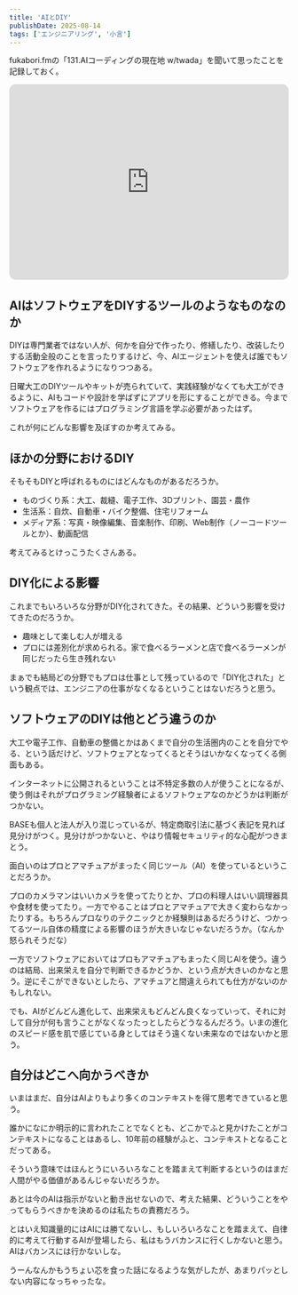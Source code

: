```yaml
---
title: 'AIとDIY'
publishDate: 2025-08-14
tags: ['エンジニアリング', '小言']
---
```


fukabori.fmの「131.AIコーディングの現在地 w/twada」を聞いて思ったことを記録しておく。

<iframe style="border-radius:12px" src="https://open.spotify.com/embed/episode/55tFUFAplGpyzOA2FOtQCO?utm_source=generator" width="100%" height="352" frameBorder="0" allowfullscreen="" allow="autoplay; clipboard-write; encrypted-media; fullscreen; picture-in-picture" loading="lazy"></iframe>

## AIはソフトウェアをDIYするツールのようなものなのか

DIYは専門業者ではない人が、何かを自分で作ったり、修繕したり、改装したりする活動全般のことを言ったりするけど、今、AIエージェントを使えば誰でもソフトウェアを作れるようになりつつある。

日曜大工のDIYツールやキットが売られていて、実践経験がなくても大工ができるように、AIもコードや設計を学ばずにアプリを形にすることができる。今までソフトウェアを作るにはプログラミング言語を学ぶ必要があったはず。

これが何にどんな影響を及ぼすのか考えてみる。

## ほかの分野におけるDIY

そもそもDIYと呼ばれるものにはどんなものがあるだろうか。

*   ものづくり系：大工、裁縫、電子工作、3Dプリント、園芸・農作
*   生活系：自炊、自動車・バイク整備、住宅リフォーム
*   メディア系：写真・映像編集、音楽制作、印刷、Web制作（ノーコードツールとか）、動画配信

考えてみるとけっこうたくさんある。

## DIY化による影響

これまでもいろいろな分野がDIY化されてきた。その結果、どういう影響を受けてきたのだろうか。

*   趣味として楽しむ人が増える
*   プロには差別化が求められる。家で食べるラーメンと店で食べるラーメンが同じだったら生き残れない

まぁでも結局どの分野でもプロは仕事として残っているので「DIY化された」という観点では、エンジニアの仕事がなくなるということはないだろうと思う。

## ソフトウェアのDIYは他とどう違うのか

大工や電子工作、自動車の整備とかはあくまで自分の生活圏内のことを自分でやる、という話だけど、ソフトウェアとなってくるとそうはいかなくなってくる側面もある。

インターネットに公開されるということは不特定多数の人が使うことになるが、使う側はそれがプログラミング経験者によるソフトウェアなのかどうかは判断がつかない。

BASEも個人と法人が入り混じっているが、特定商取引法に基づく表記を見れば見分けがつく。見分けがつかないと、やはり情報セキュリティ的な心配がつきまとう。

面白いのはプロとアマチュアがまったく同じツール（AI）を使っているということだろうか。

プロのカメラマンはいいカメラを使ってたりとか、プロの料理人はいい調理器具や食材を使ってたり。一方でやることはプロとアマチュアで大きく変わらなかったりする。もちろんプロなりのテクニックとか経験則はあるだろうけど、つかってるツール自体の精度による影響のほうが大きいなじゃないだろうか。（なんか怒られそうだな）

一方でソフトウェアにおいてはプロもアマチュアもまったく同じAIを使う。違うのは結局、出来栄えを自分で判断できるかどうか、という点が大きいのかなと思う。逆にそこができないとしたら、アマチュアと間違えられても仕方がないのかもしれない。

でも、AIがどんどん進化して、出来栄えもどんどん良くなっていって、それに対して自分が何も言うことがなくなったっとしたらどうなるんだろう。いまの進化のスピード感を肌で感じている身としてはそう遠くない未来なのではないかと思う。

## 自分はどこへ向かうべきか

いまはまだ、自分はAIよりもより多くのコンテキストを得て思考できていると思う。

誰かになにか明示的に言われたことでなくとも、どこかでふと見かけたことがコンテキストになることはあるし、10年前の経験がふと、コンテキストとなることだってある。

そういう意味ではほんとうにいろいろなことを踏まえて判断するというのはまだ人間がやる価値があるんじゃないだろうか。

あとは今のAIは指示がないと動き出せないので、考えた結果、どういうことをやってもらうべきかを決めるのは私たちの責務だろう。

とはいえ知識量的にはAIには勝てないし、もしいろいろなことを踏まえて、自律的に考えて行動するAIが登場したら、私はもうバカンスに行くしかないと思う。AIはバカンスには行かないしな。

うーんなんかもうちょい芯を食った話になるような気がしたが、あまりパッとしない内容になっちゃったな。
